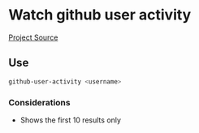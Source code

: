 # Watch github user activity

[Project Source](https://roadmap.sh/projects/github-user-activity)

## Use
```bash
github-user-activity <username>
```

### Considerations
- Shows the first 10 results only
